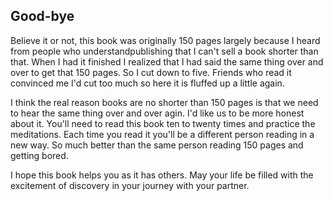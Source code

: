 ## Good-bye

Believe it or not, this book was originally
150 pages largely because I heard from
people who understandpublishing that I
can't sell a book shorter than that. When I
had it finished I realized that I had said the
same thing over and over to get that 150
pages. So I cut down to five. Friends who
read it convinced me I'd cut too much so here
it is fluffed up a little again.

I think the real reason books are no
shorter than 150 pages is that we need to
hear the same thing over and over agin. I'd
like us to be more honest about it. You'll
need to read this book ten to twenty times
and practice the meditations. Each time you
read it you'll be a different person reading in
a new way. So much better than the same
person reading 150 pages and getting bored.

I hope this book helps you as it has
others. May your life be filled with the
excitement of discovery in your journey with
your partner.
